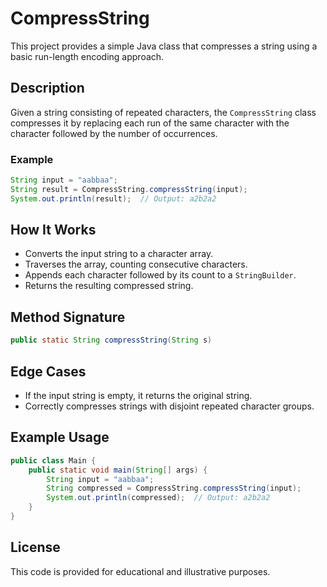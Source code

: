 # CompressString

This project provides a simple Java class that compresses a string using a basic run-length encoding approach.

## Description

Given a string consisting of repeated characters, the `CompressString` class compresses it by replacing each run of the same character with the character followed by the number of occurrences.

### Example

```java
String input = "aabbaa";
String result = CompressString.compressString(input);
System.out.println(result);  // Output: a2b2a2
```

## How It Works

- Converts the input string to a character array.
- Traverses the array, counting consecutive characters.
- Appends each character followed by its count to a `StringBuilder`.
- Returns the resulting compressed string.

## Method Signature

```java
public static String compressString(String s)
```

## Edge Cases

- If the input string is empty, it returns the original string.
- Correctly compresses strings with disjoint repeated character groups.

## Example Usage

```java
public class Main {
    public static void main(String[] args) {
        String input = "aabbaa";
        String compressed = CompressString.compressString(input);
        System.out.println(compressed);  // Output: a2b2a2
    }
}
```

## License

This code is provided for educational and illustrative purposes.
